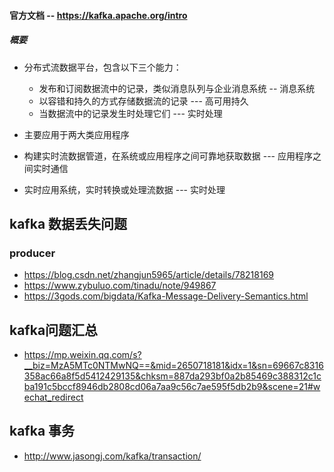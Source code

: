 ####  官方文档  --  https://kafka.apache.org/intro

##### 概要

* 分布式流数据平台，包含以下三个能力：

  * 发布和订阅数据流中的记录，类似消息队列与企业消息系统 -- 消息系统
  * 以容错和持久的方式存储数据流的记录 --- 高可用持久
  * 当数据流中的记录发生时处理它们    --- 实时处理

*  主要应用于两大类应用程序

  * 构建实时流数据管道，在系统或应用程序之间可靠地获取数据  --- 应用程序之间实时通信
  * 实时应用系统，实时转换或处理流数据 --- 实时处理

  

## 



##  kafka 数据丢失问题
### producer
*   https://blog.csdn.net/zhangjun5965/article/details/78218169
*   https://www.zybuluo.com/tinadu/note/949867
*   https://3gods.com/bigdata/Kafka-Message-Delivery-Semantics.html


## kafka问题汇总
*	https://mp.weixin.qq.com/s?__biz=MzA5MTc0NTMwNQ==&mid=2650718181&idx=1&sn=69667c8316358ac66a8f5d5412429135&chksm=887da293bf0a2b85469c388312c1cba191c5bccf8946db2808cd06a7aa9c56c7ae595f5db2b9&scene=21#wechat_redirect

##  kafka 事务
*	http://www.jasongj.com/kafka/transaction/